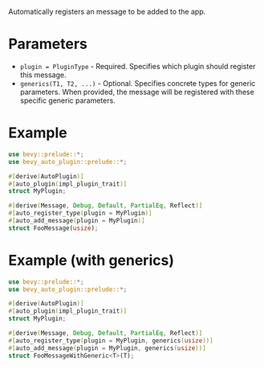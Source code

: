Automatically registers an message to be added to the app.

# Parameters
- `plugin = PluginType` - Required. Specifies which plugin should register this message.
- `generics(T1, T2, ...)` - Optional. Specifies concrete types for generic parameters.
  When provided, the message will be registered with these specific generic parameters.

# Example

```rust
use bevy::prelude::*;
use bevy_auto_plugin::prelude::*;

#[derive(AutoPlugin)]
#[auto_plugin(impl_plugin_trait)]
struct MyPlugin;

#[derive(Message, Debug, Default, PartialEq, Reflect)]
#[auto_register_type(plugin = MyPlugin)]
#[auto_add_message(plugin = MyPlugin)]
struct FooMessage(usize);
```

# Example (with generics)

```rust
use bevy::prelude::*;
use bevy_auto_plugin::prelude::*;

#[derive(AutoPlugin)]
#[auto_plugin(impl_plugin_trait)]
struct MyPlugin;

#[derive(Message, Debug, Default, PartialEq, Reflect)]
#[auto_register_type(plugin = MyPlugin, generics(usize))]
#[auto_add_message(plugin = MyPlugin, generics(usize))]
struct FooMessageWithGeneric<T>(T);
```